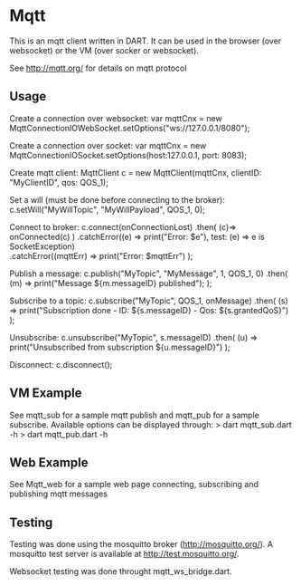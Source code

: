 Mqtt
=====
This is an mqtt client written in DART. 
It can be used in the browser (over websocket) or the VM (over socker or websocket). 
 
See http://mqtt.org/ for details on mqtt protocol 


Usage
-------

Create a connection over websocket:
    var mqttCnx = new MqttConnectionIOWebSocket.setOptions("ws://127.0.0.1/8080");
    
Create a connection over socket:
    var mqttCnx = new MqttConnectionIOSocket.setOptions(host:127.0.0.1, port: 8083);
    
Create mqtt client:
	MqttClient c = new MqttClient(mqttCnx, clientID: "MyClientID", qos: QOS_1);


Set a will (must be done before connecting to the broker):
	c.setWill("MyWillTopic", "MyWillPayload", QOS_1, 0);

Connect to broker:
	c.connect(onConnectionLost)
    	.then( (c)=> onConnected(c) ) 
    	.catchError((e) => print("Error: $e"), test: (e) => e is SocketException)  
    	.catchError((mqttErr) => print("Error: $mqttErr")
    	);      
    	
Publish a message:
  c.publish("MyTopic", "MyMessage", 1, QOS_1, 0)
      .then( (m) => print("Message ${m.messageID} published");
      );

Subscribe to a topic:
	c.subscribe("MyTopic", QOS_1, onMessage)
  		.then( (s) => print("Subscription done - ID: ${s.messageID} - Qos: ${s.grantedQoS}") );

Unsubscribe:
	c.unsubscribe("MyTopic", s.messageID)
		.then( (u) => print("Unsubscribed from subscription ${u.messageID}") );
		
Disconnect:
	c.disconnect();    
    
    
    
VM Example
-----------

See mqtt_sub for a sample mqtt publish and mqtt_pub for a sample subscribe.
Available options can be displayed through:
	> dart mqtt_sub.dart -h
	> dart mqtt_pub.dart -h

Web Example
-----------
	
See Mqtt_web for a sample web page connecting, subscribing and publishing mqtt messages

    
Testing
----------
Testing was done using the mosquitto broker (http://mosquitto.org/).
A mosquitto test server is available at http://test.mosquitto.org/.

Websocket testing was done throught mqtt_ws_bridge.dart. 


    
